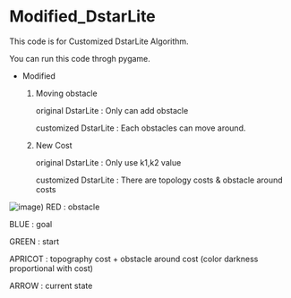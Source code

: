 # Modified_DstarLite
This code is for Customized DstarLite Algorithm.

You can run this code throgh pygame.

- Modified
  1. Moving obstacle

      original DstarLite : Only can add obstacle

      customized DstarLite : Each obstacles can move around.


  2. New Cost

      original DstarLite : Only use k1,k2 value

      customized DstarLite : There are topology costs & obstacle around costs
     

![image]([https://github.com/newoong/Modified_DstarLite/assets/94604584/5a03d769-0a46-4ba4-8561-2b33d2b34179))
RED : obstacle

BLUE : goal

GREEN : start

APRICOT : topography cost + obstacle around cost (color darkness proportional with cost)

ARROW : current state

